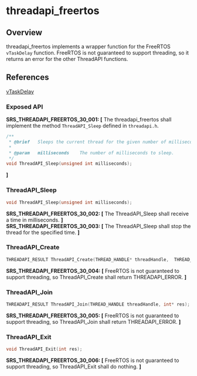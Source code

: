 threadapi_freertos
=================

## Overview

threadapi_freertos implements a wrapper function for the FreeRTOS `vTaskDelay` function. FreeRTOS is not guaranteed to support threading, so it returns an error for the other ThreadAPI functions.

## References

[vTaskDelay](http://www.freertos.org/a00127.html)

###  Exposed API

**SRS_THREADAPI_FREERTOS_30_001: [** The threadapi_freertos shall implement the method `ThreadAPI_Sleep` defined in `threadapi.h`.
```c
/**
 * @brief	Sleeps the current thread for the given number of milliseconds.
 *
 * @param	milliseconds	The number of milliseconds to sleep.
 */
void ThreadAPI_Sleep(unsigned int milliseconds);
```
**]**


###  ThreadAPI_Sleep

```c
void ThreadAPI_Sleep(unsigned int milliseconds);
```

**SRS_THREADAPI_FREERTOS_30_002: [** The ThreadAPI_Sleep shall receive a time in milliseconds. **]**  
**SRS_THREADAPI_FREERTOS_30_003: [** The ThreadAPI_Sleep shall stop the thread for the specified time. **]**  


###  ThreadAPI_Create

```c
THREADAPI_RESULT ThreadAPI_Create(THREAD_HANDLE* threadHandle,  THREAD_START_FUNC func, void* arg);
```

**SRS_THREADAPI_FREERTOS_30_004: [** FreeRTOS is not guaranteed to support threading, so ThreadAPI_Create shall return THREADAPI_ERROR. **]**


###  ThreadAPI_Join

```c
THREADAPI_RESULT ThreadAPI_Join(THREAD_HANDLE threadHandle, int* res);
```

**SRS_THREADAPI_FREERTOS_30_005: [** FreeRTOS is not guaranteed to support threading, so ThreadAPI_Join shall return THREADAPI_ERROR. **]**


###  ThreadAPI_Exit

```c
void ThreadAPI_Exit(int res);
```

**SRS_THREADAPI_FREERTOS_30_006: [** FreeRTOS is not guaranteed to support threading, so ThreadAPI_Exit shall do nothing. **]**
